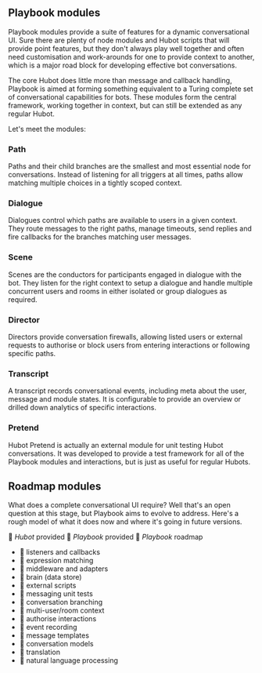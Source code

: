 ## Playbook modules

Playbook modules provide a suite of features for a dynamic conversational UI.
Sure there are plenty of node modules and Hubot scripts that will provide point
features, but they don't always play well together and often need customisation
and work-arounds for one to provide context to another, which is a major road
block for developing effective bot conversations.

The core Hubot does little more than message and callback handling,
Playbook is aimed at forming something equivalent to a Turing complete set of
conversational capabilities for bots. These modules form the central framework,
working together in context, but can still be extended as any regular Hubot.

Let's meet the modules:

### Path

Paths and their child branches are the smallest and most essential node for
conversations. Instead of listening for all triggers at all times, paths allow
matching multiple choices in a tightly scoped context.

### Dialogue

Dialogues control which paths are available to users in a given context. They
route messages to the right paths, manage timeouts, send replies and fire
callbacks for the branches matching user messages.

### Scene

Scenes are the conductors for participants engaged in dialogue with the bot.
They listen for the right context to setup a dialogue and handle multiple
concurrent users and rooms in either isolated or group dialogues as required.

### Director

Directors provide conversation firewalls, allowing listed users or external
requests to authorise or block users from entering interactions or following
specific paths.

### Transcript

A transcript records conversational events, including meta about the user,
message and module states. It is configurable to provide an overview or
drilled down analytics of specific interactions.

### Pretend

Hubot Pretend is actually an external module for unit testing Hubot
conversations. It was developed to provide a test framework for all of the
Playbook modules and interactions, but is just as useful for regular Hubots.

## Roadmap modules

What does a complete conversational UI require? Well that's an open question at
this stage, but Playbook aims to evolve to address. Here's a rough model of what
it does now and where it's going in future versions.

🤖 *Hubot* provided
📘 *Playbook* provided
📖 *Playbook* roadmap

- 🤖 listeners and callbacks
- 🤖 expression matching
- 🤖 middleware and adapters
- 🤖 brain (data store)
- 🤖 external scripts
- 📘 messaging unit tests
- 📘 conversation branching
- 📘 multi-user/room context
- 📘 authorise interactions
- 📘 event recording
- 📖 message templates
- 📖 conversation models
- 📖 translation
- 📖 natural language processing
